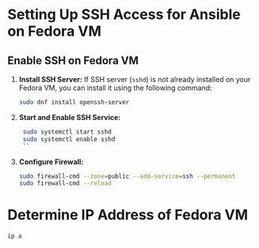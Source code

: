 # Setting Up SSH Access for Ansible on Fedora VM

## Enable SSH on Fedora VM

1. **Install SSH Server:**
   If SSH server (`sshd`) is not already installed on your Fedora VM, you can install it using the following command:
   ```bash
   sudo dnf install openssh-server
    ```

2. **Start and Enable SSH Service:**
   ```bash
    sudo systemctl start sshd
    sudo systemctl enable sshd
    ``

3. **Configure Firewall:**
    ```bash
    sudo firewall-cmd --zone=public --add-service=ssh --permanent
    sudo firewall-cmd --reload
    ```

# Determine IP Address of Fedora VM
`ip a`




